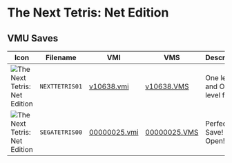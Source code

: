 # The Next Tetris: Net Edition

## VMU Saves

| Icon | Filename | VMI | VMS | Description |
|------|----------|-----|-----|-------------|
| ![The Next Tetris: Net Edition](../icons/NEXTTETRIS01.GIF) | `NEXTTETRIS01` | [v10638.vmi](v10638.vmi) | [v10638.VMS](v10638.VMS) | One level 4 and One level five 
| ![The Next Tetris: Net Edition](../icons/SEGATETRIS00.GIF) | `SEGATETRIS00` | [00000025.vmi](00000025.vmi) | [00000025.VMS](00000025.VMS) | Perfect Save! All Open!
